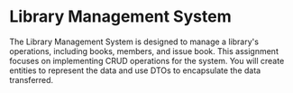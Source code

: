 # Library Management System

The Library Management System is designed to manage a library's operations, including
books, members, and issue book. This assignment focuses on implementing CRUD
operations for the system. You will create entities to represent the data and use DTOs to
encapsulate the data transferred.

